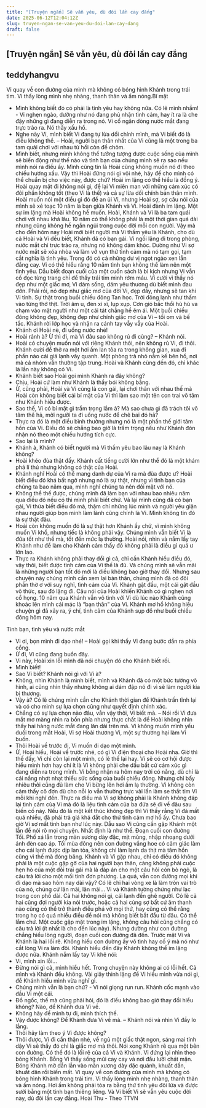 ```yaml
---
title: "[Truyện ngắn] Sẽ vẫn yêu, dù đôi lần cay đắng"
date: 2025-06-12T12:04:12Z
slug: truyen-ngan-se-van-yeu-du-doi-lan-cay-dang
draft: false
---
```


## [Truyện ngắn] Sẽ vẫn yêu, dù đôi lần cay đắng

## teddyhangvu

Vi quay về con đường của mình mà không có bóng hình Khánh trong trái tim. Vi thấy lòng mình nhẹ nhàng, thanh thản và ấm nóng.Bí mật
- Mình không biết đó có phải là tình yêu hay không nữa. Có lẽ mình nhầm! - Vi nghẹn ngào, dường như nó đang phủ nhận tình cảm, hay ít ra là che đậy những gì đang diễn ra trong nó. Vi cố ngăn dòng nước mắt đang trực trào ra. Nó thấy xấu hổ.
- Nghe này Vi, mình biết Vi đang tự lừa dối chính mình, mà Vi biết đó là điều không thể. – Hoài, người bạn thân nhất của Vi cũng là một trong ba tam quái chơi với nhau từ hồi còn để chỏm.
- Mình biết, nhưng mình không thể tưởng tượng được cuộc sống của mình sẽ biến động như thế nào và tình bạn của chúng mình sẽ ra sao nếu mình nói ra điều ấy. Mình cũng tin là Hoài cũng không muốn nó đi theo chiều hướng xấu. Vậy thì Hoài đừng nói gì vội nhé, hãy để cho mình có thể chuẩn bị cho việc này, được chứ?
Hoài im lặng có thể hiểu là đồng ý. Hoài quay mặt đi không nói gì, để lại Vi miên man với những cảm xúc có đôi phần không tốt (theo Vi là thế) và cả sự lừa dối chính bản thân mình. Hoài muốn nói một điều gì đó để an ủi Vi, nhưng Hoài sợ, sợ câu nói của mình sẽ xé toạc 10 năm là bạn giữa Khánh và Vi. Hoài đành im lặng. Một sự im lặng mà Hoài không hề muốn.
Hoài, Khánh và Vi là ba tam quái chơi với nhau khá lâu. 10 năm có thể không phải là một thời gian quá dài nhưng cũng không hề ngắn ngủi trong cuộc đời mỗi con người. Vậy mà cho đến hôm nay Hoài mới biết người mà Vi thầm yêu là Khánh, cho dù cả Hoài và Vi đều biết, Khánh đã có bạn gái.
Vi ngồi lặng đi trong phòng, nước mắt chỉ trực trào ra, nhưng nó không dám khóc. Dường như Vi sợ nước mắt sẽ xóa nhòa và làm vỡ vụn thứ tình cảm mà nó tạm gọi, tạm cắt nghĩa là tình yêu. Trong đó có cả những dư vị ngọt ngào xen lẫn đắng cay. Vi có thể hiểu rằng 10 năm tình bạn không thể làm nên một tình yêu. Dẫu biết đoạn cuối của một cuốn sách là bi kịch nhưng Vi vẫn cố đọc từng trang chỉ để thấy trái tim mình rớm máu. Vi cười vì thấy nó đẹp như một giấc mơ, Vi dám sống, dám yêu thương dù biết mình đau đớn. Phải rồi, nó đẹp như giấc mơ của đời Vi, đẹp đấy, nhưng sẽ tan khi Vi tỉnh.
Sự thật trong buổi chiều đông
Tan học. Trời đông lạnh như thấm vào từng thớ thịt. Trời âm u, đen xì xì, lụp xụp. Cơn gió bấc thổi hù hù va chạm vào mặt người như một cái tát chẳng hề êm ái. Một buổi chiều đông không đẹp, không đẹp như chính giấc mơ của Vi – tối om và bế tắc. Khánh rời lớp học và nhận ra cánh tay vẫy vẫy của Hoài.
- Khánh ơi Hoài nè, đi uống nước nhé!
- Hoài rảnh à? Ừ thì đi, mà Vi đâu sao không rủ đi cùng? – Khánh nói.
- Hoài có chuyện muốn nói với riêng Khánh thôi, nên không rủ Vi, đi thôi.
Khánh cười để thở ra một hơi ấm lan tỏa ra trong không gian, xua đi phần nào cái giá  lạnh vây quanh.
Một phòng trà nhỏ nằm kế bên hồ, nơi mà cả nhóm vẫn thường tập trung. Hoài và Khánh cùng đến đó, chỉ khác là lần này không có Vi.
- Khánh biết sao Hoài gọi mình Khánh ra đây không?
- Chịu, Hoài cứ làm như Khánh là thầy bói không bằng.
- Ừ, cũng phải, Hoài và Vi cùng là con gái, lại chơi thân với nhau thế mà Hoài còn không biết cái bí mật của Vi thì làm sao một tên con trai vô tâm như Khánh hiểu được.
- Sao thế, Vi có bí mật gì trầm trọng lắm à? Mà sao chưa gì đã trách tôi vô tâm thế hả, mời người ta đi uống nước để chê bai đó hả?
- Thực ra đó là một điều bình thường nhưng nó là một phần thế giới tâm hồn của Vi. Điều đó sẽ chẳng bao giờ là trầm trọng nếu như Khánh đón nhận nó theo một chiều hướng tích cực.
- Sao lại là mình?
- Khánh à, Khánh có biết người mà Vi thầm yêu bao lâu nay là Khánh không?
- Hoài khéo đùa thật đấy.
Khánh cất tiếng cười lớn như thể đó là một khám phá lí thú nhưng không có thật của Hoài.
- Khánh nghĩ Hoài có thể mang danh dự của Vi ra mà đùa được ư? Hoài biết điều đó khá bất ngờ nhưng nó là sự thật, nhưng vì tình bạn của chúng ta bao năm qua, mình nghĩ chúng ta nên đối mặt với nó.
- Không thể thế được, chúng mình đã làm bạn với nhau bao nhiêu năm qua điều đó nếu có thì mình phải biết chứ. Vả lại mình cũng đã có bạn gái, Vi thừa biết điều đó mà, thậm chí những lúc mình và người yêu giận nhau người giúp bọn mình làm lành cũng chính là Vi. Mình không tin đó là sự thật đâu.
- Hoài còn không muốn đó là sự thật hơn Khánh ấy chứ, vì mình không muốn Vi khổ, nhưng tiếc là không phải vậy. Chúng mình vẫn biết Vi là đứa tốt như thế mà, tốt đến mức lạ thường.
Hoài nói, nhìn và nắm  lấy tay Khánh như để làm cho Khánh cảm thấy đó không phải là điều gì quá ư lớn lao.
- Thực ra Khánh không phải thay đổi gì cả, chỉ cần Khánh hiểu điều đó, vậy thôi, biết được tình cảm của Vi thế là đủ. Và chúng mình sẽ vẫn mãi là những người bạn tốt đó mới là điều không bao giờ thay đổi. Nhưng sau chuyện này chúng mình cần xem lại bản thân, chúng mình đã có đôi phần thờ ơ với suy nghĩ, tình cảm của Vi.
Khánh gật đầu, một cái gật đầu vô thức, sau đó lặng đi. Câu nói của Hoài khiến Khánh có gì nghẹn nơi cổ họng. 10 năm qua Khánh vẫn vô tình với Vi dù lúc nào Khánh cũng khoác lên mình cái mác là “bạn thân” của Vi. Khánh mơ hồ không hiểu chuyện gì đã xảy ra, ý chí, tình cảm của Khánh sụp đổ như buổi chiều đông hôm nay.

Tình bạn, tình yêu và nước mắt
- Vi ơi, bọn mình đi dạo nhé! – Hoài gọi khi thấy Vi đang bước dần ra phía cổng.
- Ừ đi, Vi cũng đang buồn đây.
- Vi này, Hoài xin lỗi mình đã nói chuyện đó cho Khánh biết rồi.
- Mình biết!
- Sao Vi biết? Khánh nói gì với Vi à?
- Không, nhìn Khánh là mình biết, mình và Khánh đã có một bức tường vô hình, ai cũng nhìn thấy nhưng không ai dám đập nó đi vì sẽ làm người kia bị thương.
- Vậy à? Có lẽ chúng mình cần cho Khánh thời gian để Khánh trấn tĩnh lại và có cho mình sự lựa chọn cũng như quyết định chính xác.
- Chẳng có sự lựa chọn nào đâu, vẫn vậy thôi, Vi biết mà. – Nói rồi Vi đưa mắt mơ màng nhìn ra bốn phía nhưng thực chất là để Hoài không nhìn thấy hai hàng nước mắt đang lăn dài trên má. Vi không muốn mình yếu đuối trong mắt Hoài, Vi sợ Hoài thương Vi, một sự thương hại làm Vi buồn.
- Thôi Hoài về trước đi, Vi muốn đi dạo một mình.
- Ừ, Hoài hiểu, Hoài về trước nhé, có gì Vi điện thoại cho Hoài nha.
Giờ thì thế đấy, Vi chỉ còn lại một mình, có lẽ thế lại hay. Vi sẽ có cơ hội được hiểu mình hơn hay chí ít là Vi không phải che dấu bất cứ cảm xúc gì đang diễn ra trong mình. Vi bỗng nhận ra hôm nay trời có nắng, dù chỉ là cái nắng nhợt nhạt thiếu sức sống của buổi chiều đông. Nhưng chỉ bấy nhiêu thôi cũng đủ làm cho Vi bừng lên hơi ấm lạ thường. Vi không còn cảm thấy cô đơn dù cho nỗi lo vẫn thường trực vài lần làm se thắt tim Vi mỗi khi nghĩ đến. Thực ra điều mà Vi sợ không phải là Khánh không đáp lại tình cảm của Vi mà đó là liệu tình cảm của ba đứa sẽ đi về đâu sau biến cố này. Nếu đó là một kết thúc không đẹp thì Vi thấy rằng Vi đã mất quá nhiều, đã phải trả giá khá đắt cho thứ tình cảm mơ hồ ấy. Chưa bao giờ Vi sợ mất tình bạn như lúc này. Dẫu sao Vi cũng cần gặp Khánh một lần để nói rõ mọi chuyện. Nhất định là như thế.
Đoạn cuối con đường
Tối. Phố xá lẫn trong màn sương dày đặc, mịt mùng, nhập nhoạng dưới ánh đèn cao áp. Tối mùa đông nên con đường vắng hoe có cảm giác làm cho cái lạnh được dịp lan tỏa, không chỉ làm lạnh da thịt mà tâm hồn cũng vì thế mà đóng băng. Khánh và Vi gặp nhau, chỉ có điều đó không phải là một cuộc gặp gỡ của hai người bạn thân, càng không phải cuộc hẹn hò của một đôi trai gái mà là đáp án cho một câu hỏi còn bỏ ngỏ, là câu trả lời cho một mối tình đơn phương.
Lạ quá, vẫn con đường mọi khi đi dạo mà sao hôm nay dài vậy? Có lẽ chỉ hai vòng xe là làm tròn vai trò của nó, chúng cứ lăn mãi, lăn mãi… Vi và Khánh tưởng chừng như lạc trong con phố dài. Cả hai không nói gì, cái lạnh đến ghê người. Có lẽ cả hai cũng đợi người kia nói trước, hoặc cả hai cùng sợ bất cứ âm thanh nào cũng có thể trở thành điều phá vỡ mọi thứ, hay cũng có thể rằng trong họ có quá nhiều điều để nói mà không biết bắt đầu từ đâu. Có thể lắm chứ. Một cuộc gặp mặt trong im lặng, không câu hỏi cũng chẳng có câu trả lời (ít nhất là cho đến lúc này). Nhưng dường như con đường chẳng hiểu lòng người, đoạn cuối con đường đã đến. Trước mặt Vi và Khánh là hai lối rẽ. Không hiểu con đường ấy vô tình hay cố ý mà nó như cắt lòng Vi ra làm đôi. Khánh hiểu đến đây Khánh không thể im lặng được nữa. Khánh nắm lấy tay Vi khẽ nói:
- Vi, mình xin lỗi…
- Đừng nói gì cả, mình hiểu hết. Trong chuyện này không ai có lỗi hết. Cả mình và Khánh đều không.
Vài giây thinh lặng để Vi hiểu mình vừa nói gì, để Khánh hiểu mình vừa nghĩ gì.
- Chúng mình vẫn là bạn chứ? - Vi nói giọng run run.
Khánh cốc mạnh vào đầu Vi một cái.
- Đồ ngốc, thế mà cũng phải hỏi, đó là điều không bao giờ thay đổi hiểu không? Nào, để Khánh đưa Vi về.
- Không hãy để mình tự đi, mình thích thế.
- Vậy được không? Để Khánh đưa Vi về mà. – Khánh nói và nhìn Vi đầy lo lắng.
- Thôi hãy làm theo ý Vi được không?
- Thôi được, Vi đi cẩn thận nhé, về ngủ một giấc thật ngon, sáng mai tỉnh dậy Vi sẽ thấy đó chỉ là giấc mơ mà thôi.
Nói xong Khánh rẽ qua một bên con đường. Có thể đó là lối rẽ của cả Vi và Khánh. Vi đứng lại nhìn theo bóng Khánh. Bỗng Vi thấy sống mũi cay cay và nơi đầu lưỡi chát mặn. Bóng Khánh mờ dần lẫn vào màn xương dày đặc quánh, khuất dần, khuất dân rồi biến mất.
Vi quay về con đường của mình mà không có bóng hình Khánh trong trái tim. Vi thấy lòng mình nhẹ nhàng, thanh thản và ấm nóng. Hơi ấm không phải tỏa ra bằng thứ tình yêu đôi lứa và được sưởi bằng một tình bạn thiêng liêng. Và Vi biết Vi sẽ vẫn yêu cuộc đời này, dù đôi lần cay đắng.
 Hoài Thu - Theo TTVN